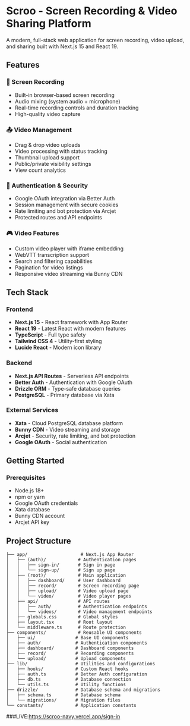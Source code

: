 # Scroo - Screen Recording & Video Sharing Platform

A modern, full-stack web application for screen recording, video upload, and sharing built with Next.js 15 and React 19.

## Features

### 🎥 Screen Recording
- Built-in browser-based screen recording
- Audio mixing (system audio + microphone)
- Real-time recording controls and duration tracking
- High-quality video capture

### 📤 Video Management
- Drag & drop video uploads
- Video processing with status tracking
- Thumbnail upload support
- Public/private visibility settings
- View count analytics

### 🔐 Authentication & Security
- Google OAuth integration via Better Auth
- Session management with secure cookies
- Rate limiting and bot protection via Arcjet
- Protected routes and API endpoints

### 🎮 Video Features
- Custom video player with iframe embedding
- WebVTT transcription support
- Search and filtering capabilities
- Pagination for video listings
- Responsive video streaming via Bunny CDN

## Tech Stack

### Frontend
- **Next.js 15** - React framework with App Router
- **React 19** - Latest React with modern features
- **TypeScript** - Full type safety
- **Tailwind CSS 4** - Utility-first styling
- **Lucide React** - Modern icon library

### Backend
- **Next.js API Routes** - Serverless API endpoints
- **Better Auth** - Authentication with Google OAuth
- **Drizzle ORM** - Type-safe database queries
- **PostgreSQL** - Primary database via Xata

### External Services
- **Xata** - Cloud PostgreSQL database platform
- **Bunny CDN** - Video streaming and storage
- **Arcjet** - Security, rate limiting, and bot protection
- **Google OAuth** - Social authentication

## Getting Started

### Prerequisites
- Node.js 18+ 
- npm or yarn
- Google OAuth credentials
- Xata database
- Bunny CDN account
- Arcjet API key

## Project Structure

```
├── app/                    # Next.js App Router
│   ├── (auth)/            # Authentication pages
│   │   ├── sign-in/       # Sign in page
│   │   └── sign-up/       # Sign up page
│   ├── (root)/            # Main application
│   │   ├── dashboard/     # User dashboard
│   │   ├── record/        # Screen recording page
│   │   ├── upload/        # Video upload page
│   │   └── video/         # Video player pages
│   ├── api/               # API routes
│   │   ├── auth/          # Authentication endpoints
│   │   └── videos/        # Video management endpoints
│   ├── globals.css        # Global styles
│   ├── layout.tsx         # Root layout
│   └── middleware.ts      # Route protection
├── components/            # Reusable UI components
│   ├── ui/               # Base UI components
│   ├── auth/             # Authentication components
│   ├── dashboard/        # Dashboard components
│   ├── record/           # Recording components
│   └── upload/           # Upload components
├── lib/                  # Utilities and configurations
│   ├── hooks/            # Custom React hooks
│   ├── auth.ts           # Better Auth configuration
│   ├── db.ts             # Database connection
│   └── utils.ts          # Utility functions
├── drizzle/              # Database schema and migrations
│   ├── schema.ts         # Database schema
│   └── migrations/       # Migration files
└── constants/            # Application constants
```


###LIVE:https://scroo-navy.vercel.app/sign-in
